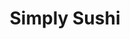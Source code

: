 ---
layout: place
title: Simply Sushi
permalink: /utah/west-jordan/simply-sushi.html
stateAbbr: UT
stateName: Utah
cityName: West Jordan
seo:
  type: restaurant
  links: https://www.simplysushi.us/
place_id: ChIJN56EEDqJUocRk0-Ny6PkFcc
photos:
  - name: >-
      places/ChIJN56EEDqJUocRk0-Ny6PkFcc/photos/AeeoHcLVZ5ktdCObhYd5TO2ecUFUv7Zb1a73P5f4fb-V2LniaOjg8Bi5gDfdgrkP_mHDqURkGcvR60cBo-d451EXK_BjSNWvERM7PQVKGgVTSJvipxA8KwhT2HAiwRGtfaDcYaQblUOedzE7kuf1Lr4gb-U8RjZySMV2BvvXWy0LCw7wt3seZoOxff6yF3_lMZoIEXi5ZSfPSpU2OBKCgzQjiLjNXaT9ILcarPhSZ1BFVi901KHyI-dQyuDRJJRbtyEZTZlERrO3k82UoklAgpTTX6Y4YZVHkg_CfxAKY6k-oXnTfA
    widthPx: 463
    heightPx: 510
    authorAttributions:
      - displayName: Simply Sushi
        uri: https://maps.google.com/maps/contrib/114351453205026202468
        photoUri: >-
          https://lh3.googleusercontent.com/a-/ALV-UjWODw8xIEFAuoPf0pPMexZ9_VLIMS6nA8J-bkmQOfFjbRUgfImM=s100-p-k-no-mo
    flagContentUri: >-
      https://www.google.com/local/imagery/report/?cb_client=maps_api_places.places_api&image_key=!1e10!2sAF1QipMttpqU6UtdNzsinB1OM_C2CAwG00L2y89KN6Kw&hl=en-US
    googleMapsUri: >-
      https://www.google.com/maps/place//data=!3m4!1e2!3m2!1sAF1QipMttpqU6UtdNzsinB1OM_C2CAwG00L2y89KN6Kw!2e10!4m2!3m1!1s0x8752893a10849e37:0xc715e4a3cb8d4f93
  - name: >-
      places/ChIJN56EEDqJUocRk0-Ny6PkFcc/photos/AeeoHcJJ_K87UqomJgodGG_eMQSlhQEmANlV322k2qDVgTaO7n6GYLYYwr7BQm3NXpREoaLfHxPtP13WB236weeuRarqUX9Z0gJ1xNdJ8e8bkdoE-C7GlWKZ2Z1VwAdxjcJbuCpxj4Ge0efs5-Lfb74cj9OR7k2YVpvxaqblVPJ9efrxXs2JSX_11J4vYGRry3S8Lg0KAz6jQtKvLLuOdv0n0SVz4F9pg-vh7g5Uo-ZKQCG62osJIq9mjByVsv6zrlE93zVhB9h1Y9YBEKdq9APeoBxkz4M5sDVcPekd6ro17kJhQg
    widthPx: 2048
    heightPx: 1360
    authorAttributions:
      - displayName: Simply Sushi
        uri: https://maps.google.com/maps/contrib/114351453205026202468
        photoUri: >-
          https://lh3.googleusercontent.com/a-/ALV-UjWODw8xIEFAuoPf0pPMexZ9_VLIMS6nA8J-bkmQOfFjbRUgfImM=s100-p-k-no-mo
    flagContentUri: >-
      https://www.google.com/local/imagery/report/?cb_client=maps_api_places.places_api&image_key=!1e10!2sAF1QipMnrshe8PU9W4t7JE_eVtfwXfTFixOoE1-mtYik&hl=en-US
    googleMapsUri: >-
      https://www.google.com/maps/place//data=!3m4!1e2!3m2!1sAF1QipMnrshe8PU9W4t7JE_eVtfwXfTFixOoE1-mtYik!2e10!4m2!3m1!1s0x8752893a10849e37:0xc715e4a3cb8d4f93
  - name: >-
      places/ChIJN56EEDqJUocRk0-Ny6PkFcc/photos/AeeoHcL-B5_1tfgZ4YnNNzGbcnAH3FFg5qkytmCcjKGb-Ubjjfmql5HlYv90pRrMNmYPdRZXTw2OQ10g4M8iHoyyPOq6qT3iRomfCsqwDDRrrjfoPLs8ENioobUCYtdjYHy6wg9WFH51SDkcDCH4-QIQjBt8um5e7DqnMK88J_X9yGk1TMXN5sS67Dynnq9YK6tm_FM-4aucU-SkQINo1xG2vY-qZLMatnEfZemt_Qnxm3KwPuak-MaIMN5FSrqFTguRVfIL06PXxtk_9QQ1jfUeW7dWh0dR3lgHzTYzVqXZq6PCQMqdgqgdUwvm2kGCULZPefwykGC9AYmvpsvxFykrf1h2Y0thAssrXHEJViHYeW3ugr_QYobDJU6y0OTBE8M-vDDjVeW56_wILmLcLsyJH8jzsxukgL6py8BQEkTS7pE
    widthPx: 4032
    heightPx: 3024
    authorAttributions:
      - displayName: C. T.
        uri: https://maps.google.com/maps/contrib/110832862248658520382
        photoUri: >-
          https://lh3.googleusercontent.com/a-/ALV-UjVQvSLF1R2kRBwfZaqieWpf7A7TR-UcynsE24BWI1LdH78nxE8L=s100-p-k-no-mo
    flagContentUri: >-
      https://www.google.com/local/imagery/report/?cb_client=maps_api_places.places_api&image_key=!1e10!2sCIHM0ogKEICAgICL9K2rSA&hl=en-US
    googleMapsUri: >-
      https://www.google.com/maps/place//data=!3m4!1e2!3m2!1sCIHM0ogKEICAgICL9K2rSA!2e10!4m2!3m1!1s0x8752893a10849e37:0xc715e4a3cb8d4f93
  - name: >-
      places/ChIJN56EEDqJUocRk0-Ny6PkFcc/photos/AeeoHcIRlFthLtSYvM7o12GW9d_x49Vsvg4GikD8iPFWdgDQj5jIIAgeWvTcv3WH4a8Rl7_oCusJpzrfbaQvxQsHnPwpUMfJejv3xUtN88BWDRptHRO2El5Wv8qR7jgJBdiJQWHt5tSac2mDTMGIQLs_mbXws65NPVhkweKr1rJOaIUdpxhCh5wBbN9Co07Hb2fTW3s39ucmXNJauNfctTUff9RBes0rH3wEN-yC7EYNdbcRxHLlBAokQhC1EzWki4KsuBkvyBjk9FE7CEUMQmoD7JOVuw1fPTEm0UJCLv9HgrNmwQEQtHuUXe7V1G29EWHhgkg3f9RSVcHD_FqQuLoaB9EY3jNW8vhpyYTlVd2GYRWe6dNuCj715hKTBwtWzcqjiz2jThFe9eaFSpv2hUK7ny3Q9G7afwe-09E1SMTldUw2Hg
    widthPx: 3024
    heightPx: 4032
    authorAttributions:
      - displayName: Love Betty
        uri: https://maps.google.com/maps/contrib/110833918167420066065
        photoUri: >-
          https://lh3.googleusercontent.com/a/ACg8ocIRJgpesP7EOlcX5Jj_e_mJTh9gtD3RGDAL18Z1jTfthsoEVEw=s100-p-k-no-mo
    flagContentUri: >-
      https://www.google.com/local/imagery/report/?cb_client=maps_api_places.places_api&image_key=!1e10!2sCIHM0ogKEICAgID4saHxAQ&hl=en-US
    googleMapsUri: >-
      https://www.google.com/maps/place//data=!3m4!1e2!3m2!1sCIHM0ogKEICAgID4saHxAQ!2e10!4m2!3m1!1s0x8752893a10849e37:0xc715e4a3cb8d4f93
  - name: >-
      places/ChIJN56EEDqJUocRk0-Ny6PkFcc/photos/AeeoHcKPrFItJPoVQkohWLpiLuoiofmBM9XjZ5TYF5Sh2Su6b_y-awX0AM9OjaiJGFVcSyZPCsTH4XrFz4Mov70jl3OYPhOKf1whPBic5Rm7T7yx2oVt5F05ScHcCAYCEO3fl28dXFcVqZ51X7EwFzrGByWoCFSXsFRZPpyqDoix6WMgDTi32L-B36niR7jWVCmv1S8NrYEiOutLxzM07AJIM7SMq42wXi85q9Ay4bAarCNGoWQq7d3Hkqdk-eJX7_Ql2sxhslYcA-cZKHPckk902yi50cd1z3Y3Vg253g-rD_q38FHBrWfiusIFsRRc9avZfRKr99CYq6fVZ0q9_sfHOPby23XcuEZSsoLjCnpZxs20fWDqWbxadBatPP9Ap92bOuf6SIbIQymvcUkyz67QJH3vdjZxFeZjCY-0yk6MYegCVuee
    widthPx: 3024
    heightPx: 4032
    authorAttributions:
      - displayName: '**'
        uri: https://maps.google.com/maps/contrib/104612410892580258353
        photoUri: >-
          https://lh3.googleusercontent.com/a-/ALV-UjV_1Zh1s84hSxoJZcXwv-PWLVA89hPaqiHNNuRrE1KX2hrUew858w=s100-p-k-no-mo
    flagContentUri: >-
      https://www.google.com/local/imagery/report/?cb_client=maps_api_places.places_api&image_key=!1e10!2sCIHM0ogKEICAgICz54P6ygE&hl=en-US
    googleMapsUri: >-
      https://www.google.com/maps/place//data=!3m4!1e2!3m2!1sCIHM0ogKEICAgICz54P6ygE!2e10!4m2!3m1!1s0x8752893a10849e37:0xc715e4a3cb8d4f93
  - name: >-
      places/ChIJN56EEDqJUocRk0-Ny6PkFcc/photos/AeeoHcKvkxDe-qDbhya5M-XrC4_gcUak6u5345erYILsovuesUtM03w0kUFCVQtk9k7BSwNc6y3l56YuHBlalmcxq8z4L0L-XmDdSZtd-iUQMKBuzkSt37aPdCT31vpYPcPGgs9gaChajtt6Toc4Jz7iJkfXqWDx8WCDw77bgtEipJ1nT2bGBIHnu0TD_OoaqfFUOlDwC9dQFXbVFlCmg8XKMjBAdI40Sxjf6br9Qh250U8ZyL_ilxPYfkrw0SkyHBSQh0xYeuW4XCeHVJFKgpv3WD_mtZExqQiVNtoxltGYluDFwD8PQClj-Enisp1QbdlXRP-HakzwbV-iqPHX8WXOI8t8LR6O9HEIrQkDlKQE865JdCJpmYXYrzKtD8uR4CJxjNsF9nU_H0opQmdRi-wOxW1JkKSC6QfB7TRoncgLHs1dbfs
    widthPx: 2048
    heightPx: 1236
    authorAttributions:
      - displayName: Rich Kate
        uri: https://maps.google.com/maps/contrib/109252145889052490039
        photoUri: >-
          https://lh3.googleusercontent.com/a/ACg8ocJbv1MhFM5wgqNzUsgilJWUuSlMXVVUx_FsSUX-r1hhqjdhmQ=s100-p-k-no-mo
    flagContentUri: >-
      https://www.google.com/local/imagery/report/?cb_client=maps_api_places.places_api&image_key=!1e10!2sCIHM0ogKEICAgICX1YWxqAE&hl=en-US
    googleMapsUri: >-
      https://www.google.com/maps/place//data=!3m4!1e2!3m2!1sCIHM0ogKEICAgICX1YWxqAE!2e10!4m2!3m1!1s0x8752893a10849e37:0xc715e4a3cb8d4f93
  - name: >-
      places/ChIJN56EEDqJUocRk0-Ny6PkFcc/photos/AeeoHcK9sl3_oe8hHYLWOhFwX2z2_tnXSDICtlaxSevK02C0RiwlpkoBheEm1yRQvPpTqROCgTE3NEgyEhN3Q72sRc-hAQJ_wMWsTmHHVmil7YsfO_I11WyHVeJbhPM3q9aD0FNe7eBjzkAScR-t__ZHZ1Zk_-rwi56MaFjAdsTfN1etuyOBEoyRa53mjC9FAI8uOj4qjOzdk7Ypdh7-Zsh8kInN5RZpOTiHR46xHt14JwCJHuAoZs9NTqpxHmXMRRAEuzqlGwP0uHhE7Wst0fkoKGmpG5sYwNAGciELS7Z14R58mQmD2dHiwFc9qPEVe0MPiJDrnq5JdLN4OtEDZkCA52ZWSyqMT7eLXbhJNK3ESSvzzcg3-tBZQz0NEjqV0W74pRe0cV-RHHc_9H9mbYyu_3iYzHg-4xKLTmy45hC6camt6IQ
    widthPx: 4032
    heightPx: 3024
    authorAttributions:
      - displayName: C. T.
        uri: https://maps.google.com/maps/contrib/110832862248658520382
        photoUri: >-
          https://lh3.googleusercontent.com/a-/ALV-UjVQvSLF1R2kRBwfZaqieWpf7A7TR-UcynsE24BWI1LdH78nxE8L=s100-p-k-no-mo
    flagContentUri: >-
      https://www.google.com/local/imagery/report/?cb_client=maps_api_places.places_api&image_key=!1e10!2sCIHM0ogKEICAgICL9K2ryAE&hl=en-US
    googleMapsUri: >-
      https://www.google.com/maps/place//data=!3m4!1e2!3m2!1sCIHM0ogKEICAgICL9K2ryAE!2e10!4m2!3m1!1s0x8752893a10849e37:0xc715e4a3cb8d4f93
  - name: >-
      places/ChIJN56EEDqJUocRk0-Ny6PkFcc/photos/AeeoHcJ2C86DcfqGyZ03dvLbdy9TFc6qNv35KpHS2hhcGYhDTDG1TWP3KniC3JhTBFwJc7oDQuYCBNk3zttpGZ53a5KTcpjekBH_aUf_ovXidWjLT-_zKKDylbYMP0mssU5yU9XzUemc7B86RlC1SOU1XLaGWmyA34zL2Kl2zCvU60cJJP1WnUuRGTxtMfZGbCxCYehvtF6mIrrjYVE98EJo0G2D0rdvGIX-i5XLBLdEwbu9cPEIeANBQJ7Q-xEJ_h8uowGFkjF1rL8b5l87Nlox9giqm2GlhaLAXxH2qCPP5iUmvKar74ZhS9NhJmP4pBDRTkTd02Y9WplLapT9O-2CezIGws2u-kqpeHDTAKaL2BUzP5b6I-fVoOoFIb4xBG8X2sN5V9VPGQgw5QbOL9kHCMz8FOvzzQkK_iaGjVYliTarig
    widthPx: 3024
    heightPx: 4032
    authorAttributions:
      - displayName: '**'
        uri: https://maps.google.com/maps/contrib/104612410892580258353
        photoUri: >-
          https://lh3.googleusercontent.com/a-/ALV-UjV_1Zh1s84hSxoJZcXwv-PWLVA89hPaqiHNNuRrE1KX2hrUew858w=s100-p-k-no-mo
    flagContentUri: >-
      https://www.google.com/local/imagery/report/?cb_client=maps_api_places.places_api&image_key=!1e10!2sCIHM0ogKEICAgICz54O5OA&hl=en-US
    googleMapsUri: >-
      https://www.google.com/maps/place//data=!3m4!1e2!3m2!1sCIHM0ogKEICAgICz54O5OA!2e10!4m2!3m1!1s0x8752893a10849e37:0xc715e4a3cb8d4f93
  - name: >-
      places/ChIJN56EEDqJUocRk0-Ny6PkFcc/photos/AeeoHcINPcDwuNaTw2zWgfPIhtWems17WGeUX43W3sc3wJ-zh_tWDB1Reaj2mppKE9nXo7uoQeagmrJVDl6HG39QsTMA8AgozisQJtJQeUId01FHLNsPmU3iyAPP7xXfF8kTZ4vgK9s44s2L1mvFVeWfld7x7Ips29D9WN86WkVazFxA9HYSXhJi3dN-9thfzz_c39CqizU85rOyXyU8GIy_hx9Byldwaq7Hts7yJJdM3m6khvHXuRXsYvS4Ww5tVR0kVbzAJa2MAiV2ZKYR82k0-fwr711oUnyQ3uqw_rqE02IhbUW-DBHiiX4H2zrJm3nYc6usfJ6VunahSOSQOB9ndeR_ZaGYTzQm2FQUaqtJilk5tlFwLarlUcXdUtDG1yqzXm2FnT4Li2MQssFOF3YEZ2-xiywMspSSxjky4qI_2f3Pww
    widthPx: 3024
    heightPx: 4032
    authorAttributions:
      - displayName: Michelle Ortiz
        uri: https://maps.google.com/maps/contrib/110588448400116165285
        photoUri: >-
          https://lh3.googleusercontent.com/a-/ALV-UjVHGvp2DU6Ip76bDYA2KsGWTull9egy-jTjwkDG6pPf46buibgI0w=s100-p-k-no-mo
    flagContentUri: >-
      https://www.google.com/local/imagery/report/?cb_client=maps_api_places.places_api&image_key=!1e10!2sCIHM0ogKEICAgIDGhrHkZw&hl=en-US
    googleMapsUri: >-
      https://www.google.com/maps/place//data=!3m4!1e2!3m2!1sCIHM0ogKEICAgIDGhrHkZw!2e10!4m2!3m1!1s0x8752893a10849e37:0xc715e4a3cb8d4f93
  - name: >-
      places/ChIJN56EEDqJUocRk0-Ny6PkFcc/photos/AeeoHcJwWXH16PjwL0bj92R54OrgfTTH7Ech4EcBxBILyOdtRnavIVl0ZvmrWudhtjcwqm4u4ZkuAvh3rX3wubqDQvbaJjAF8NdjNo-_1GeyjYlxU82vSQpI-W8Wsy1Hqnw1YwkGCjEcCKflmpoQ_N165PPQKwaUzkFLsG3sv-KSYqUV_P9e8kKbIP4CELwkbo8DbhrMZPegdScNMQKGg3S6ZXJt0vdOd0pm_sa12To3WC9yFzl5U0aO1rk55YPTgWS3WXrbl6oWJt6VVr873N4joMpj3G5cr6y8Dk1JyIee2rlnwBJFPbfPNBicrVL-n1b-kRtoxwpTb9nk4FZwQwmnzJzs3ZbDb4PUhCCYtjFIyqeMHjUV875S80hku8tPwmdPMHvcO4E4WKxIy3Ex0_KWm7wsqQ_4CsvxunwCzXBJNRxrHg
    widthPx: 4800
    heightPx: 2700
    authorAttributions:
      - displayName: Nick Cawley
        uri: https://maps.google.com/maps/contrib/108460783759568475456
        photoUri: >-
          https://lh3.googleusercontent.com/a/ACg8ocIbVvzvsDHFy28LDahcnbTk4lhx04gNkp_Yu7ndwVMwgZ_Ihg=s100-p-k-no-mo
    flagContentUri: >-
      https://www.google.com/local/imagery/report/?cb_client=maps_api_places.places_api&image_key=!1e10!2sCIHM0ogKEICAgICEoMXTdg&hl=en-US
    googleMapsUri: >-
      https://www.google.com/maps/place//data=!3m4!1e2!3m2!1sCIHM0ogKEICAgICEoMXTdg!2e10!4m2!3m1!1s0x8752893a10849e37:0xc715e4a3cb8d4f93
address: 7117 S Redwood Rd, West Jordan, UT 84084, USA
street: 7117 S Redwood Rd
city: West Jordan
state: UT
zip: '84084'
country: USA
neighborhood: null
latitude: '40.622028'
longitude: '-111.937748'
accessibility_options:
  wheelchairAccessibleParking: true
  wheelchairAccessibleEntrance: true
  wheelchairAccessibleRestroom: true
  wheelchairAccessibleSeating: true
business_status: OPERATIONAL
name: Simply Sushi
google_maps_links:
  directionsUri: >-
    https://www.google.com/maps/dir//''/data=!4m7!4m6!1m1!4e2!1m2!1m1!1s0x8752893a10849e37:0xc715e4a3cb8d4f93!3e0
  placeUri: https://maps.google.com/?cid=14345623580204421011
  writeAReviewUri: >-
    https://www.google.com/maps/place//data=!4m3!3m2!1s0x8752893a10849e37:0xc715e4a3cb8d4f93!12e1
  reviewsUri: >-
    https://www.google.com/maps/place//data=!4m4!3m3!1s0x8752893a10849e37:0xc715e4a3cb8d4f93!9m1!1b1
  photosUri: >-
    https://www.google.com/maps/place//data=!4m3!3m2!1s0x8752893a10849e37:0xc715e4a3cb8d4f93!10e5
primary_type: Sushi Restaurant
opening_hours:
  openNow: true
  periods:
    - open:
        day: 0
        hour: 12
        minute: 0
      close:
        day: 0
        hour: 20
        minute: 0
    - open:
        day: 1
        hour: 11
        minute: 30
      close:
        day: 1
        hour: 23
        minute: 30
    - open:
        day: 2
        hour: 11
        minute: 30
      close:
        day: 2
        hour: 23
        minute: 30
    - open:
        day: 3
        hour: 11
        minute: 30
      close:
        day: 3
        hour: 23
        minute: 30
    - open:
        day: 4
        hour: 11
        minute: 30
      close:
        day: 4
        hour: 23
        minute: 30
    - open:
        day: 5
        hour: 11
        minute: 30
      close:
        day: 6
        hour: 0
        minute: 0
    - open:
        day: 6
        hour: 11
        minute: 30
      close:
        day: 0
        hour: 0
        minute: 0
  weekdayDescriptions:
    - 'Monday: 11:30 AM – 11:30 PM'
    - 'Tuesday: 11:30 AM – 11:30 PM'
    - 'Wednesday: 11:30 AM – 11:30 PM'
    - 'Thursday: 11:30 AM – 11:30 PM'
    - 'Friday: 11:30 AM – 12:00 AM'
    - 'Saturday: 11:30 AM – 12:00 AM'
    - 'Sunday: 12:00 – 8:00 PM'
  nextCloseTime: '2025-05-04T06:00:00Z'
secondary_opening_hours:
  - openNow: true
    periods:
      - open:
          day: 0
          hour: 12
          minute: 0
        close:
          day: 0
          hour: 20
          minute: 0
      - open:
          day: 1
          hour: 11
          minute: 30
        close:
          day: 1
          hour: 23
          minute: 30
      - open:
          day: 2
          hour: 11
          minute: 30
        close:
          day: 2
          hour: 23
          minute: 30
      - open:
          day: 3
          hour: 11
          minute: 30
        close:
          day: 3
          hour: 23
          minute: 30
      - open:
          day: 4
          hour: 11
          minute: 30
        close:
          day: 4
          hour: 23
          minute: 30
      - open:
          day: 5
          hour: 11
          minute: 30
        close:
          day: 6
          hour: 0
          minute: 0
      - open:
          day: 6
          hour: 11
          minute: 30
        close:
          day: 0
          hour: 0
          minute: 0
    weekdayDescriptions:
      - 'Monday: 11:30 AM – 11:30 PM'
      - 'Tuesday: 11:30 AM – 11:30 PM'
      - 'Wednesday: 11:30 AM – 11:30 PM'
      - 'Thursday: 11:30 AM – 11:30 PM'
      - 'Friday: 11:30 AM – 12:00 AM'
      - 'Saturday: 11:30 AM – 12:00 AM'
      - 'Sunday: 12:00 – 8:00 PM'
    secondaryHoursType: TAKEOUT
    nextCloseTime: '2025-05-04T06:00:00Z'
phone: (801) 676-7008
price_level: PRICE_LEVEL_MODERATE
price_range: $10 &ndash; $20
rating: '4.0'
rating_count: 1077
website: https://www.simplysushi.us/
description: >-
  Discover Simply Sushi in West Jordan, UT$$$Simply Sushi in West Jordan, UT,
  stands out as a relaxed spot for enjoying fresh Japanese cuisine, particularly
  its diverse selection of sushi rolls that cater to a variety of tastes. This
  welcoming venue emphasizes accessibility with features like
  wheelchair-friendly parking and entrances, making it easy for everyone to
  savor their meals. Patrons can explore vegetarian-friendly options alongside
  traditional favorites, ideal for those seeking sushi places near me that
  accommodate different dietary preferences. With extended hours into the
  evening, it's a great choice for late-night cravings or casual gatherings,
  blending affordability with quality ingredients for an enjoyable dining
  experience.
generative_summary: >-
  Discover Simply Sushi in West Jordan, UT$$$Simply Sushi in West Jordan, UT,
  stands out as a relaxed spot for enjoying fresh Japanese cuisine, particularly
  its diverse selection of sushi rolls that cater to a variety of tastes. This
  welcoming venue emphasizes accessibility with features like
  wheelchair-friendly parking and entrances, making it easy for everyone to
  savor their meals. Patrons can explore vegetarian-friendly options alongside
  traditional favorites, ideal for those seeking sushi places near me that
  accommodate different dietary preferences. With extended hours into the
  evening, it's a great choice for late-night cravings or casual gatherings,
  blending affordability with quality ingredients for an enjoyable dining
  experience.
generative_disclosure: Summarized by AI using the Grok-3-Mini model.
reviews: null
review_summary: >-
  What Visitors Are Saying$$$Based on the solid 4.0 rating from over a thousand
  reviews, folks generally appreciate the fresh flavors and variety at this
  sushi spot, often highlighting it as a go-to for satisfying Japanese meals
  close to home. Many comments note the welcoming atmosphere and reliable
  service, making it feel like a comfortable choice for everything from quick
  lunches to evening outings. While some mention occasional waits during peak
  times, the overall consensus leans positive, with diners praising the value
  and taste that keep them coming back for more. If you're hunting for top-rated
  sushi restaurants in the area, this place seems to deliver a consistently
  enjoyable experience that balances fun and flavor without any major letdowns.
review_disclosure: Summarized by AI using the Grok-3-Mini model.
parking_options: null
payment_options: null
allow_dogs: null
curbside_pickup: null
delivery: null
dine_in: null
good_for_children: null
good_for_groups: null
good_for_sports: null
live_music: null
menu_for_children: null
outdoor_seating: null
reservable: null
restroom: null
serves_beer: null
serves_breakfast: null
serves_brunch: null
serves_cocktails: null
serves_coffee: null
serves_dinner: null
serves_dessert: null
serves_lunch: null
serves_vegetarian_food: null
serves_wine: null
takeout: null
update_category: enterprise
places_description: null

---